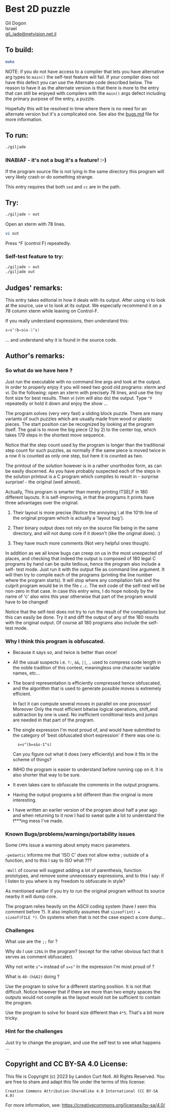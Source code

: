 # Best 2D puzzle

Gil Dogon  
Israel  
<gil_jade@netvision.net.il>


## To build:

```sh
make
```

NOTE: if you do not have access to a compiler that lets you have alternative arg
types to `main()` the self-test feature will fail. If your compiler does not
have this defect you can use the Alternate code described below. The reason to
have it as the alternate version is that there is more to the entry that can
still be enjoyed with compilers with the `main()` args defect including the
primary purpose of the entry, a puzzle.

Hopefully this will be resolved in time where there is no need for an alternate
version but it's a complicated one. See also the [bugs.md](/bugs.md) file for
more information.


## To run:

```sh
./giljade
```

### INABIAF - it's not a bug it's a feature! :-)

If the program source file is not lying in the same directory this program will
very likely crash or do something strange.

This entry requires that both `sed` and `cc` are in the path.


## Try:

```sh
./giljade > out
```
Open an xterm with 78 lines.

```sh
vi out
```

Press ^F (control F) repeatedly.


### Self-test feature to try:

```sh
./giljade > out
./giljade out
```


## Judges' remarks:

This entry takes editorial in how it deals with its output.  After using
vi to look at the source, use vi to look at its output.   We especially
recommend it on a 78 column xterm while leaning on Control-F.

If you really understand expressions, then understand this:

```c
s=s^(b=s&s-1^s)
```

... and understand why it is found in the source code.


## Author's remarks:

### So what do we have here ?

Just run the executable with no command line args and look at the output. In
order to properly enjoy it you will need two good old programs: xterm and vi.
Do the following: open an xterm with precisely 78 lines, and use the tiny font
size for best results. Then vi (vim will also do) the output. Type `^F`
repeatedly or hold it down and enjoy the show ...

The program solves (very very fast) a sliding block puzzle. There are many
variants of such puzzles which are usually made from wood or plastic pieces.
The start position can be recognized by looking at the program itself. The
goal is to move the big piece (2 by 2) to the center top, which takes 179
steps in the shortest move sequence.

Notice that the step count used by the program is longer than the traditional
step count for such puzzles, as normally if the same piece is moved twice in a
row it is counted as only one step, but here it is counted as two.

The printout of the solution however is in a rather unorthodox form, as can be
easily discerned. As you have probably suspected each of the steps in the
solution printout is a C program which compiles to result in - surprise
surprise! - the original (well almost).

Actually, This program is smarter than merely printing ITSELF in 180 different
layouts. It is self-improving, in that the programs it prints have three
advantages over the original:

1. Their layout is more precise (Notice the annoying \ at the 10'th line of
the original program which is actually a 'layout bug').

2. Their binary output does not rely on the source file being in the same
directory, and will not dump core if it doesn't (like the original does).  :)

3. They have much more comments (Not very helpful ones though).

In addition as we all know bugs can creep on us in the most unexpected of
places, and checking that indeed the output is composed of 180 legal C
programs by hand can be quite tedious, hence the program also include a self-
test mode. Just run it with the output file as command line argument. It will
then try to compile each of the programs (printing the line number where the
program starts). It will stop where any compilation fails and the culprit
program would be in the file `c.c`. The exit code of the self-test will be
non-zero in that case. In case this entry wins, I do hope nobody by the name
of 'c' also wins this year otherwise that part of the program would have to be
changed!

Notice that the self-test does not try to run the result of the compilations
but this can easily be done. Try it and diff the output of any of the 180
results with the original output. Of course all 180 programs also include the
self-test mode.

### Why I think this program is obfuscated.

* Because it says so, and twice is better than once!
* All the usual suspects i.e. `?:`, `&&`, `||`, `,` used to compress code
length in the noble tradition of this contest, meaningless one character
variable names, etc...
* The board representation is efficiently compressed hence obfuscated, and
the algorithm that is used to generate possible moves is extremely efficient.

    In fact it can compute several moves in parallel on one processor! Moreover
    Only the most efficient bitwise logical operations, shift,and subtraction by
    one is used. No inefficient conditional tests and jumps are needed in that
    part of the program.
* The single expression I'm most proud of, and would have submitted to the
category of 'best obfuscated short expression' if there was one is:

        s=s^(b=s&s-1^s)

    Can you figure out what it does (very efficiently) and how it fits in the
    scheme of things?

* IMHO the program is easier to understand before running cpp on it. It is also
shorter that way to be sure.
* It even takes care to obfuscate the comments in the output programs.
* Having the output programs a bit different than the original is more
interesting.
* I have written an earlier version of the program about half a year ago and
when returning to it now I had to sweat quite a lot to understand the f\*\*\*ing
mess I've made.

### Known Bugs/problems/warnings/portability issues

Some `CPP`s issue a warning about empty macro parameters.

`-pedantic` informs me that 'ISO C' does not allow extra ; outside of a
function, and to this I say to ISO what ???

`-Wall` of course will suggest adding a lot of parenthesis, function prototypes,
and remove some unnecessary expressions, and to this I say: if I listen to you
where is my freedom to obfuscate in style?

As mentioned earlier if you try to run the original program without its source
nearby it will dump core.

The program relies heavily on the ASCII coding system (have I seen this
comment before ?). It also implicitly assumes that `sizeof(int) = sizeof(FILE
*)`. On systems when that is not the case expect a core dump...

### Challenges

What use are the `;;` for ?

Why do I use `126&` in the program? (except for the rather obvious fact that it
serves as comment obfuscater).

Why not write `s^=` instead of `s=s^` In the expression I'm most proud of ?

What is `40-(h&62)` doing ?

Use the program to solve for a different starting position. It is not that
difficult. Notice however that if there are more than two empty spaces the
outputs would not compile as the layout would not be sufficient to contain the
program.

Use the program to solve for board size different than `4*5`. That's a bit more
tricky.

### Hint for the challenges

Just try to change the program, and use the self test to see what happens ...


## Copyright and CC BY-SA 4.0 License:

This file is Copyright (c) 2023 by Landon Curt Noll.  All Rights Reserved.
You are free to share and adapt this file under the terms of this license:

    Creative Commons Attribution-ShareAlike 4.0 International (CC BY-SA 4.0)

For more information, see: https://creativecommons.org/licenses/by-sa/4.0/

